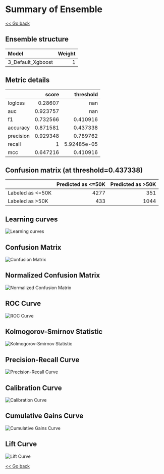 # Summary of Ensemble

[<< Go back](../README.md)


## Ensemble structure
| Model             |   Weight |
|:------------------|---------:|
| 3_Default_Xgboost |        1 |

## Metric details
|           |    score |     threshold |
|:----------|---------:|--------------:|
| logloss   | 0.28607  | nan           |
| auc       | 0.923757 | nan           |
| f1        | 0.732566 |   0.410916    |
| accuracy  | 0.871581 |   0.437338    |
| precision | 0.929348 |   0.789762    |
| recall    | 1        |   5.92485e-05 |
| mcc       | 0.647216 |   0.410916    |


## Confusion matrix (at threshold=0.437338)
|                  |   Predicted as <=50K |   Predicted as >50K |
|:-----------------|---------------------:|--------------------:|
| Labeled as <=50K |                 4277 |                 351 |
| Labeled as >50K  |                  433 |                1044 |

## Learning curves
![Learning curves](learning_curves.png)
## Confusion Matrix

![Confusion Matrix](confusion_matrix.png)


## Normalized Confusion Matrix

![Normalized Confusion Matrix](confusion_matrix_normalized.png)


## ROC Curve

![ROC Curve](roc_curve.png)


## Kolmogorov-Smirnov Statistic

![Kolmogorov-Smirnov Statistic](ks_statistic.png)


## Precision-Recall Curve

![Precision-Recall Curve](precision_recall_curve.png)


## Calibration Curve

![Calibration Curve](calibration_curve_curve.png)


## Cumulative Gains Curve

![Cumulative Gains Curve](cumulative_gains_curve.png)


## Lift Curve

![Lift Curve](lift_curve.png)



[<< Go back](../README.md)
